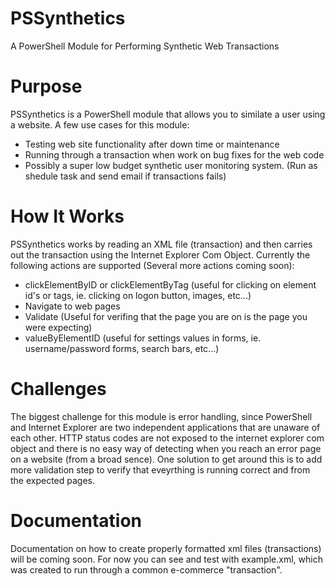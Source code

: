 # PSSynthetics
A PowerShell Module for Performing Synthetic Web Transactions

# Purpose
PSSynthetics is a PowerShell module that allows you to similate a user using a website. A few use cases for this module:
- Testing web site functionality after down time or maintenance 
- Running through a transaction when work on bug fixes for the web  code
- Possibly a super low budget synthetic user monitoring system. (Run as shedule task and send email if transactions fails)

# How It Works
PSSynthetics works by reading an XML file (transaction) and then carries out the transaction using the Internet Explorer Com Object. Currently the following actions are supported (Several more actions coming soon):
- clickElementByID or clickElementByTag (useful for clicking on element id's or tags, ie. clicking on logon button, images, etc...)
- Navigate to web pages
- Validate (Useful for verifing that the page you are on is the page you were expecting)
- valueByElementID (useful for settings values in forms, ie. username/password forms, search bars, etc...)

# Challenges
The biggest challenge for this module is error handling, since PowerShell and Internet Explorer are two independent applications that are unaware of each other. HTTP status codes are not exposed to the internet explorer com object and there is no easy way of detecting when you reach an error page on a website (from a broad sence). One solution to get around this is to add more validation step to verify that eveyrthing is running correct and from the expected pages.

# Documentation 
Documentation on how to create properly formatted xml files (transactions) will be coming soon. For now you can see and test with example.xml, which was created to run through a common e-commerce "transaction".
